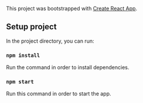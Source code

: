 This project was bootstrapped with [Create React App](https://github.com/facebook/create-react-app).

## Setup project

In the project directory, you can run:

### `npm install`

Run the command in order to install dependencies.

### `npm start`

Run this command in order to start the app.


